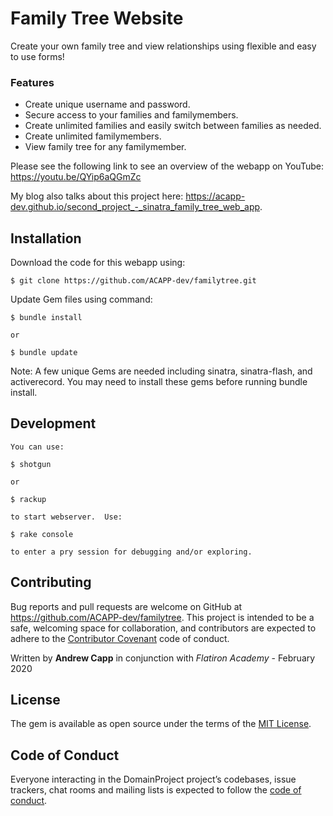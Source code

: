 # Family Tree Website

Create your own family tree and view relationships using flexible and easy to use forms!

### Features
<ul>
    <li>Create unique username and password.</li>
    <li>Secure access to your families and familymembers.</li>
    <li>Create unlimited families and easily switch between families as needed.</li>
    <li>Create unlimited familymembers.</li>
    <li>View family tree for any familymember.</li>
</ul>

Please see the following link to see an overview of the webapp on YouTube: https://youtu.be/QYip6aQGmZc

My blog also talks about this project here: https://acapp-dev.github.io/second_project_-_sinatra_family_tree_web_app.

## Installation

Download the code for this webapp using:

    $ git clone https://github.com/ACAPP-dev/familytree.git

Update Gem files using command:

    $ bundle install 
    
    or
    
    $ bundle update

Note: A few unique Gems are needed including sinatra, sinatra-flash, and activerecord.  You may need to install these gems before running bundle install.

## Development

    You can use:
    
    $ shotgun
    
    or
    
    $ rackup
    
    to start webserver.  Use:

    $ rake console

    to enter a pry session for debugging and/or exploring.

## Contributing

Bug reports and pull requests are welcome on GitHub at https://github.com/ACAPP-dev/familytree. This project is intended to be a safe, welcoming space for collaboration, and contributors are expected to adhere to the [Contributor Covenant](http://contributor-covenant.org) code of conduct.

Written by **Andrew Capp** in conjunction with _Flatiron Academy_ - February 2020

## License

The gem is available as open source under the terms of the [MIT License](https://opensource.org/licenses/MIT).

## Code of Conduct

Everyone interacting in the DomainProject project’s codebases, issue trackers, chat rooms and mailing lists is expected to follow the [code of conduct](https://github.com/ACAPP-dev/familytree/blob/master/CODE_OF_CONDUCT.md).